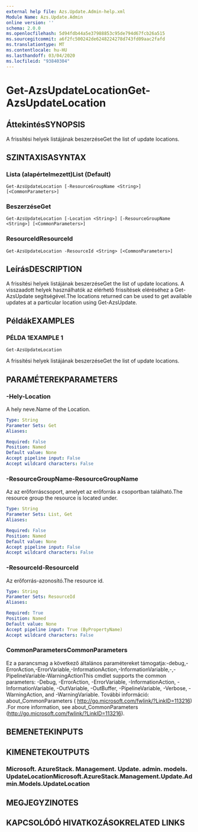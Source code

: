 ```yaml
---
external help file: Azs.Update.Admin-help.xml
Module Name: Azs.Update.Admin
online version: ''
schema: 2.0.0
ms.openlocfilehash: 5d94fdb44a5e37988853c95de794d67fcb26a515
ms.sourcegitcommit: a6f2fc500242de6248224278d743fd09aac2fafd
ms.translationtype: MT
ms.contentlocale: hu-HU
ms.lasthandoff: 03/04/2020
ms.locfileid: "93840304"
---
```

# <span data-ttu-id="0097d-101">Get-AzsUpdateLocation</span><span class="sxs-lookup"><span data-stu-id="0097d-101">Get-AzsUpdateLocation</span></span>

## <span data-ttu-id="0097d-102">Áttekintés</span><span class="sxs-lookup"><span data-stu-id="0097d-102">SYNOPSIS</span></span>
<span data-ttu-id="0097d-103">A frissítési helyek listájának beszerzése</span><span class="sxs-lookup"><span data-stu-id="0097d-103">Get the list of update locations.</span></span>

## <span data-ttu-id="0097d-104">SZINTAXISA</span><span class="sxs-lookup"><span data-stu-id="0097d-104">SYNTAX</span></span>

### <span data-ttu-id="0097d-105">Lista (alapértelmezett)</span><span class="sxs-lookup"><span data-stu-id="0097d-105">List (Default)</span></span>
```
Get-AzsUpdateLocation [-ResourceGroupName <String>] [<CommonParameters>]
```

### <span data-ttu-id="0097d-106">Beszerzése</span><span class="sxs-lookup"><span data-stu-id="0097d-106">Get</span></span>
```
Get-AzsUpdateLocation [-Location <String>] [-ResourceGroupName <String>] [<CommonParameters>]
```

### <span data-ttu-id="0097d-107">ResourceId</span><span class="sxs-lookup"><span data-stu-id="0097d-107">ResourceId</span></span>
```
Get-AzsUpdateLocation -ResourceId <String> [<CommonParameters>]
```

## <span data-ttu-id="0097d-108">Leírás</span><span class="sxs-lookup"><span data-stu-id="0097d-108">DESCRIPTION</span></span>
<span data-ttu-id="0097d-109">A frissítési helyek listájának beszerzése</span><span class="sxs-lookup"><span data-stu-id="0097d-109">Get the list of update locations.</span></span> <span data-ttu-id="0097d-110">A visszaadott helyek használhatók az elérhető frissítések eléréséhez a Get-AzsUpdate segítségével.</span><span class="sxs-lookup"><span data-stu-id="0097d-110">The locations returned can be used to get available updates at a particular location using Get-AzsUpdate.</span></span>

## <span data-ttu-id="0097d-111">Példák</span><span class="sxs-lookup"><span data-stu-id="0097d-111">EXAMPLES</span></span>

### <span data-ttu-id="0097d-112">PÉLDA 1</span><span class="sxs-lookup"><span data-stu-id="0097d-112">EXAMPLE 1</span></span>
```
Get-AzsUpdateLocation
```

<span data-ttu-id="0097d-113">A frissítési helyek listájának beszerzése</span><span class="sxs-lookup"><span data-stu-id="0097d-113">Get the list of update locations.</span></span>

## <span data-ttu-id="0097d-114">PARAMÉTEREK</span><span class="sxs-lookup"><span data-stu-id="0097d-114">PARAMETERS</span></span>

### <span data-ttu-id="0097d-115">-Hely</span><span class="sxs-lookup"><span data-stu-id="0097d-115">-Location</span></span>
<span data-ttu-id="0097d-116">A hely neve.</span><span class="sxs-lookup"><span data-stu-id="0097d-116">Name of the Location.</span></span>

```yaml
Type: String
Parameter Sets: Get
Aliases:

Required: False
Position: Named
Default value: None
Accept pipeline input: False
Accept wildcard characters: False
```

### <span data-ttu-id="0097d-117">-ResourceGroupName</span><span class="sxs-lookup"><span data-stu-id="0097d-117">-ResourceGroupName</span></span>
<span data-ttu-id="0097d-118">Az az erőforráscsoport, amelyet az erőforrás a csoportban található.</span><span class="sxs-lookup"><span data-stu-id="0097d-118">The resource group the resource is located under.</span></span>

```yaml
Type: String
Parameter Sets: List, Get
Aliases:

Required: False
Position: Named
Default value: None
Accept pipeline input: False
Accept wildcard characters: False
```

### <span data-ttu-id="0097d-119">-ResourceId</span><span class="sxs-lookup"><span data-stu-id="0097d-119">-ResourceId</span></span>
<span data-ttu-id="0097d-120">Az erőforrás-azonosító.</span><span class="sxs-lookup"><span data-stu-id="0097d-120">The resource id.</span></span>

```yaml
Type: String
Parameter Sets: ResourceId
Aliases:

Required: True
Position: Named
Default value: None
Accept pipeline input: True (ByPropertyName)
Accept wildcard characters: False
```

### <span data-ttu-id="0097d-121">CommonParameters</span><span class="sxs-lookup"><span data-stu-id="0097d-121">CommonParameters</span></span>
<span data-ttu-id="0097d-122">Ez a parancsmag a következő általános paramétereket támogatja:-debug,-ErrorAction,-ErrorVariable,-InformationAction,-InformationVariable,-,-PipelineVariable-WarningAction</span><span class="sxs-lookup"><span data-stu-id="0097d-122">This cmdlet supports the common parameters: -Debug, -ErrorAction, -ErrorVariable, -InformationAction, -InformationVariable, -OutVariable, -OutBuffer, -PipelineVariable, -Verbose, -WarningAction, and -WarningVariable.</span></span> <span data-ttu-id="0097d-123">További információ: about_CommonParameters ( http://go.microsoft.com/fwlink/?LinkID=113216) .</span><span class="sxs-lookup"><span data-stu-id="0097d-123">For more information, see about_CommonParameters (http://go.microsoft.com/fwlink/?LinkID=113216).</span></span>

## <span data-ttu-id="0097d-124">BEMENETEK</span><span class="sxs-lookup"><span data-stu-id="0097d-124">INPUTS</span></span>

## <span data-ttu-id="0097d-125">KIMENETEK</span><span class="sxs-lookup"><span data-stu-id="0097d-125">OUTPUTS</span></span>

### <span data-ttu-id="0097d-126">Microsoft. AzureStack. Management. Update. admin. models. UpdateLocation</span><span class="sxs-lookup"><span data-stu-id="0097d-126">Microsoft.AzureStack.Management.Update.Admin.Models.UpdateLocation</span></span>

## <span data-ttu-id="0097d-127">MEGJEGYZI</span><span class="sxs-lookup"><span data-stu-id="0097d-127">NOTES</span></span>

## <span data-ttu-id="0097d-128">KAPCSOLÓDÓ HIVATKOZÁSOK</span><span class="sxs-lookup"><span data-stu-id="0097d-128">RELATED LINKS</span></span>
